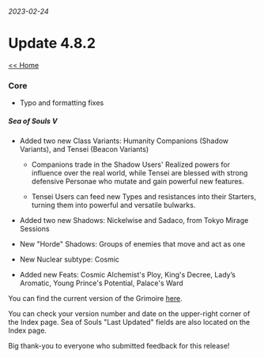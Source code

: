 _2023-02-24_
# Update 4.8.2

[<< Home](https://grimoireofheart.github.io)

### Core
* Typo and formatting fixes

##### Sea of Souls V
* Added two new Class Variants: Humanity Companions (Shadow Variants), and Tensei (Beacon Variants)
	* Companions trade in the Shadow Users' Realized powers for influence over the real world, while Tensei are blessed with strong defensive Personae who mutate and gain powerful new features. 
	
	* Tensei Users can feed new Types and resistances into their Starters, turning them into powerful and versatile bulwarks.
	
* Added two new Shadows: Nickelwise and Sadaco, from Tokyo Mirage Sessions

* New "Horde" Shadows: Groups of enemies that move and act as one

* New Nuclear subtype: Cosmic

* Added new Feats: Cosmic Alchemist's Ploy, King's Decree, Lady’s Aromatic, Young Prince's Potential, Palace's Ward


You can find the current version of the Grimoire [here](https://github.com/grimoireofheart/grimoireofheart.github.io/raw/main/Resources/Grimoire%20of%20the%20Heart%20[Core%20Rulebook].pdf).

You can check your version number and date on the upper-right corner of the Index page. Sea of Souls "Last Updated" fields are also located on the Index page. 

Big thank-you to everyone who submitted feedback for this release!
